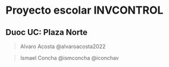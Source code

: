 # Proyecto escolar INVCONTROL
## Duoc UC: Plaza Norte

>Alvaro Acosta @alvaroacosta2022

>Ismael Concha @ismconcha @iconchav
